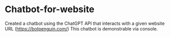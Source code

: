 # Chatbot-for-website
Created a chatbot using the ChatGPT API that interacts with a given website URL (https://botpenguin.com/)
This chatbot is demonstrable via console.
